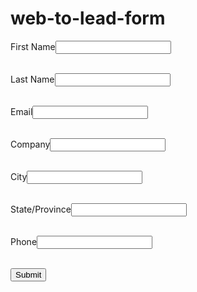 # web-to-lead-form
<!--  ----------------------------------------------------------------------  -->
<!--  NOTE: Please add the following <META> element to your page <HEAD>.      -->
<!--  If necessary, please modify the charset parameter to specify the        -->
<!--  character set of your HTML page.                                        -->
<!--  ----------------------------------------------------------------------  -->

<META HTTP-EQUIV="Content-type" CONTENT="text/html; charset=UTF-8">

<!--  ----------------------------------------------------------------------  -->
<!--  NOTE: Please add the following <FORM> element to your page.             -->
<!--  ----------------------------------------------------------------------  -->

<form action="https://webto.salesforce.com/servlet/servlet.WebToLead?encoding=UTF-8&orgId=00D5j00000DgiwN" method="POST">

<input type=hidden name="oid" value="00D5j00000DgiwN">
<input type=hidden name="retURL" value="http://">

<!--  ----------------------------------------------------------------------  -->
<!--  NOTE: These fields are optional debugging elements. Please uncomment    -->
<!--  these lines if you wish to test in debug mode.                          -->
<!--  <input type="hidden" name="debug" value=1>                              -->
<!--  <input type="hidden" name="debugEmail"                                  -->
<!--  value="loukya.bunny@gmail.com">                                         -->
<!--  ----------------------------------------------------------------------  -->

<label for="first_name">First Name</label><input  id="first_name" maxlength="40" name="first_name" size="20" type="text" /><br></br>

<label for="last_name">Last Name</label><input  id="last_name" maxlength="80" name="last_name" size="20" type="text" /><br></br>

<label for="email">Email</label><input  id="email" maxlength="80" name="email" size="20" type="text" /><br></br>

<label for="company">Company</label><input  id="company" maxlength="40" name="company" size="20" type="text" /><br></br>

<label for="city">City</label><input  id="city" maxlength="40" name="city" size="20" type="text" /><br></br>

<label for="state">State/Province</label><input  id="state" maxlength="20" name="state" size="20" type="text" /><br></br>

<label for="phone">Phone</label><input  id="phone" maxlength="40" name="phone" size="20" type="text" /><br></br>
<input type="hidden" name="Campaign_Id" value=" 701J40000000u5CIAQ">


<input type="submit" name="submit">

</form>
